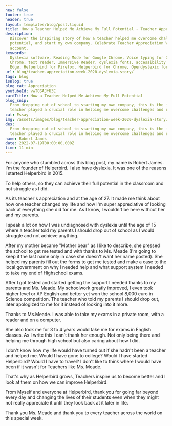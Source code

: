 ```yaml
---
new: false
footer: true
header: true
layout: templates/blog/post.liquid
title: How a Teacher Helped Me Achieve My Full Potential - Teacher Appreciation Week
description:
  Discover the inspiring story of how a teacher helped me overcome challenges, achieve my full
  potential, and start my own company. Celebrate Teacher Appreciation Week with this heartfelt
  account.
keywords:
  Dyslexia software, Reading Mode for Google Chrome, Voice typing for Chrome, Text to speech for
  Chrome, text reader, Immersive Reader, dyslexia fonts, accessibility software, Helperbird for
  Edge, Helperbird for Firefox, Helperbird for Chrome, Opendyslexic for Chrome, OpenDyslexic
url: blog/teacher-appreciation-week-2020-dyslexia-story/
tags: blog
isBlog: true
blog_cat: Appreciation
youtubeId: vwT8SAJfU3E
cardTitle: How a Teacher Helped Me Achieve My Full Potential
blog_snip:
  From dropping out of school to starting my own company, this is the inspiring story of how a
  teacher played a crucial role in helping me overcome challenges and reach my full potential.
cat: Essay
img: /assets/images/blog/teacher-appreciation-week-2020-dyslexia-story/teacher-appreciation-week-2020-dyslexia-story.png
des:
  From dropping out of school to starting my own company, this is the inspiring story of how a
  teacher played a crucial role in helping me overcome challenges and reach my full potential.
name: Robert James
date: 2022-07-19T00:00:00.000Z
time: 11 min
---
```


For anyone who stumbled across this blog post, my name is Robert James. I'm the founder of
Helperbird. I also have dyslexia. It was one of the reasons I started Helperbird in 2015.

To help others, so they can achieve their full potential in the classroom and not struggle as I did.

As its teacher's appreciation and at the age of 27. It made me think about how one teacher changed
my life and how I'm super appreciative of looking back at everything she did for me. As I know, I
wouldn't be here without her and my parents.

I speak a lot on how I was undiagnosed with dyslexia until the age of 15 where a teacher told my
parents I should drop out of school as I would struggle and not achieve anything.

After my mother became "Mother bear" as I like to describe, she pressed the school to get me tested
and with thanks to Ms. Meade (I'm going to keep it the last name only in case she doesn't want her
name posted). She helped my parents fill out the forms to get me tested and make a case to the local
government on why I needed help and what support system I needed to take my end of Highschool exams.

After I got tested and started getting the support I needed thanks to my parents and Ms. Meade. My
schoolwork greatly improved, I even took higher level or AP English and better yet won the school
8,000 euro in Science competition. The teacher who told my parents I should drop out, later
apologized to me for it instead of looking into it more.

Thanks to Ms.Meade. I was able to take my exams in a private room, with a reader and on a computer.

She also took me for 3 to 4 years would take me for exams in English classes. As I write this I
can't thank her enough. Not only being there and helping me through high school but also caring
about how I did.

I don't know how my life would have turned out if she hadn't been a teacher and helped me. Would I
have gone to college? Would I have started Helperbird? Would I have to travel? I don't like to think
where I would have been if it wasn't for Teachers like Ms. Meade.

That's why as Helperbird grows, Teachers inspire us to become better and I look at them on how we
can improve Helperbird.

From Myself and everyone at Helperbird, thank you for going far beyond every day and changing the
lives of their students even when they might not really appreciate it until they look back at it
later in life.

Thank you Ms. Meade and thank you to every teacher across the world on this special week.
